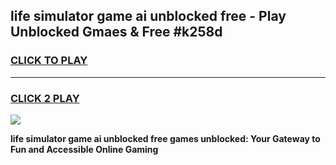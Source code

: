 
## life simulator game ai unblocked free - Play Unblocked Gmaes & Free #k258d
<h3>
<a href="https://news.freeplayer.one?title=life_simulator_game_ai_unblocked_free&ref=03M">CLICK TO PLAY</a></h3>
<hr>

<h3>
<a href="https://news.freeplayer.one?title=life_simulator_game_ai_unblocked_free&ref=03M">CLICK 2 PLAY</a>
  
</h3>

<a href="https://news.freeplayer.one?title=life_simulator_game_ai_unblocked_free&ref=03M"><img src="https://clearcache.store/games.png"></a>


**life simulator game ai unblocked free games unblocked: Your Gateway to Fun and Accessible Online Gaming**
